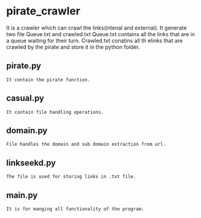 # pirate_crawler
It is a crawler which can crawl the links(intenal and external).
It generate two file Queue.txt and crawled.txt Queue.txt contains all the links that are in a queue waiting for their turn. Crawled.txt conatins all th elinks that are crawled by the pirate and store it in the python folder.
## pirate.py
```
It contain the pirate function.
```
## casual.py
```
It contain file handling operations.
```
## domain.py
```
File handles the domain and sub domain extraction from url.
```
## linkseekd.py
```
The file is used for storing links in .txt file.
```
## main.py
```
It is for manging all functionality of the program.
```
